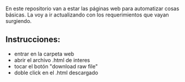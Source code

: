 En este repositorio van a estar las páginas web para automatizar cosas básicas.
La voy a ir actualizando con los requerimientos que vayan surgiendo.

## Instrucciones:
 - entrar en la carpeta web
 - abrir el archivo .html de interes
 - tocar el botón "download raw file"
 - doble click en el .html descargado

